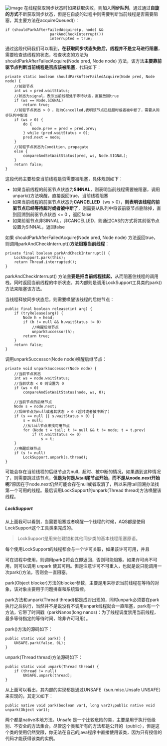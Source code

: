 ![image](http://assets.processon.com/chart_image/5fe45a8063768932a27a8f90.png)
在线程获取同步状态时如果获取失败，则加入**同步队列**，通过通过**自旋的方式**不断获取同步状态，但是在自旋的过程中则需要判断当前线程是否需要阻塞，其主要方法在acquireQueued()：

```
if (shouldParkAfterFailedAcquire(p, node) &&
                    parkAndCheckInterrupt())
                    interrupted = true;
```
通过这段代码我们可以看到，**在获取同步状态失败后，线程并不是立马进行阻塞**，需要检查该线程的状态，检查状态的方法为 shouldParkAfterFailedAcquire(Node pred, Node node) 方法，该方法**主要靠前驱节点判断当前线程是否应该被阻塞**，代码如下：

```
private static boolean shouldParkAfterFailedAcquire(Node pred, Node node) {
    //前驱节点
    int ws = pred.waitStatus;
    //状态为signal，表示当前线程处于等待状态，直接放回true
    if (ws == Node.SIGNAL)
        return true;
    //前驱节点状态 > 0 ，则为Cancelled,表明该节点已经超时或者被中断了，需要从同步队列中取消
    if (ws > 0) {
        do {
            node.prev = pred = pred.prev;
        } while (pred.waitStatus > 0);
        pred.next = node;
    } 
    //前驱节点状态为Condition、propagate
    else {
        compareAndSetWaitStatus(pred, ws, Node.SIGNAL);
    }
    return false;
}
```
这段代码主要检查当前线程是否需要被阻塞，具体规则如下：
- 如果当前线程的前驱节点状态为**SINNAL**，则表明当前线程需要被阻塞，调用unpark()方法唤醒，直接返回true，当前线程阻塞
- 如果当前线程的前驱节点状态为**CANCELLED**（ws > 0），**则表明该线程的前驱节点已经等待超时或者被中断了**，则需要从队列中将该前驱节点删除掉，直到回溯到前驱节点状态 <= 0 ，返回false
- 如果前驱节点非SINNAL，非CANCELLED，则通过CAS的方式将其前驱节点设置为SINNAL，返回false

如果 shouldParkAfterFailedAcquire(Node pred, Node node) 方法返回true，则调用parkAndCheckInterrupt()**方法阻塞当前线程**：

```
private final boolean parkAndCheckInterrupt() {
    LockSupport.park(this);
    return Thread.interrupted();
}
```
parkAndCheckInterrupt() 方法**主要是把当前线程挂起**，从而阻塞住线程的调用栈，同时返回当前线程的中断状态。其内部则是调用LockSupport工具类的park()方法来阻塞该方法。

当线程释放同步状态后，则需要唤醒该线程的后继节点：

```
public final boolean release(int arg) {
    if (tryRelease(arg)) {
        Node h = head;
        if (h != null && h.waitStatus != 0)
			//唤醒后继节点
            unparkSuccessor(h);
        return true;
    }
    return false;
}
```
调用unparkSuccessor(Node node)唤醒后继节点：

```
private void unparkSuccessor(Node node) {
    //当前节点状态
    int ws = node.waitStatus;
    //当前状态 < 0 则设置为 0
    if (ws < 0)
        compareAndSetWaitStatus(node, ws, 0);

    //当前节点的后继节点
    Node s = node.next;
    //后继节点为null或者其状态 > 0 (超时或者被中断了)
    if (s == null || s.waitStatus > 0) {
        s = null;
        //从tail节点来找可用节点
        for (Node t = tail; t != null && t != node; t = t.prev)
            if (t.waitStatus <= 0)
                s = t;
    }
    //唤醒后继节点
    if (s != null)
        LockSupport.unpark(s.thread);
}
```

可能会存在当前线程的后继节点为null，超时、被中断的情况，如果遇到这种情况了，则需要跳过该节点，**但是为何是从tail尾节点开始，而不是从node.next开始呢**?原因在于node.next仍然可能会存在null或者取消了，所以采用tail回溯办法找第一个可用的线程。最后调用LockSupport的unpark(Thread thread)方法唤醒该线程。

##### LockSupport
从上面我可以看到，当需要阻塞或者唤醒一个线程的时候，AQS都是使用LockSupport这个工具类来完成的。
> LockSupport是用来创建锁和其他同步类的基本线程阻塞原语。

每个使用LockSupport的线程都会与一个许可关联，如果该许可可用，并且

可在进程中使用，则调用park()将会立即返回，否则可能阻塞。如果许可尚不可用，则可以调用 unpark 使其可用。但是注意许可不可重入，也就是说只能调用一次park()方法，否则会一直阻塞。

park(Object blocker)方法的blocker参数，主要是用来标识当前线程在等待的对象，该对象主要用于问题排查和系统监控。



park方法和unpark(Thread thread)都是成对出现的，同时unpark必须要在park执行之后执行，当然并不是说没有不调用unpark线程就会一直阻塞，park有一个方法，它带了时间戳（parkNanos(long nanos)：为了线程调度禁用当前线程，最多等待指定的等待时间，除非许可可用）。

park()方法的源码如下：

```
public static void park() {
    UNSAFE.park(false, 0L);
}
```
unpark(Thread thread)方法源码如下：

```
public static void unpark(Thread thread) {
    if (thread != null)
        UNSAFE.unpark(thread);
}
```
从上面可以看出，其内部的实现都是通过UNSAFE（sun.misc.Unsafe UNSAFE）来实现的，其定义如下：

```
public native void park(boolean var1, long var2);public native void unpark(Object var1);
```
两个都是native本地方法。Unsafe 是一个比较危险的类，主要是用于执行低级别、不安全的方法集合。尽管这个类和所有的方法都是公开的（public），但是这个类的使用仍然受限，你无法在自己的java程序中直接使用该类，因为只有授信的代码才能获得该类的实例。


